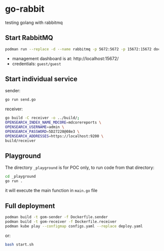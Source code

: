 # go-rabbit
testing golang with rabbitmq

## Start RabbitMQ
```bash
podman run --replace -d --name rabbitmq -p 5672:5672 -p 15672:15672 docker.io/rabbitmq:4.0-management-alpine
```

- management dashboard is at: http://localhost:15672/
- credentials: `guest/guest`

## Start individual service

sender:
```bash
go run send.go
```

receiver:
```bash
go build -C receiver -o ../build/;
OPENSEARCH_INDEX_NAME_MDCORE=mdcorereports \
OPENSEARCH_USERNAME=admin \
OPENSEARCH_PASSWORD=5D27220@08e3 \
OPENSEARCH_ADDRESSES=https://localhost:9200 \
build/receiver
```

## Playground
The directory `_playground` is for POC only, to run code from that directory:
```bash
cd _playground
go run .
```

it will execute the main function in `main.go` file

## Full deployment
```bash
podman build -t gom-sender -f Dockerfile.sender
podman build -t gom-receiver -f Dockerfile.receiver
podman kube play --configmap configs.yaml --replace deploy.yaml
```

or:
```bash
bash start.sh
```
